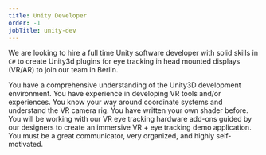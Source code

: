 ```yaml
---
title: Unity Developer
order: -1
jobTitle: unity-dev
---
```


We are looking to hire a full time Unity software developer with solid skills in `C#` to create Unity3d plugins for eye tracking in head mounted displays (VR/AR) to join our team in Berlin.

You have a comprehensive understanding of the Unity3D development environment. You have experience in developing VR tools and/or experiences. You know your way around coordinate systems and understand the VR camera rig. You have written your own shader before. You will be working with our VR eye tracking hardware add-ons guided by our designers to create an immersive VR + eye tracking demo application. You must be a great communicator, very organized, and highly self-motivated.   